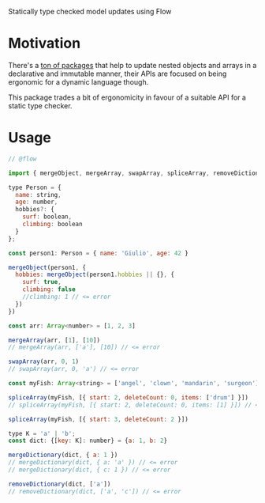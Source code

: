 Statically type checked model updates using Flow

# Motivation

There's a [ton of packages](https://github.com/search?utf8=✓&q=immutable+update) that help to update nested objects and arrays in a declarative and immutable manner, their APIs are focused on being ergonomic for a dynamic language though.

This package trades a bit of ergonomicity in favour of a suitable API for a static type checker.

# Usage

```js
// @flow

import { mergeObject, mergeArray, swapArray, spliceArray, removeDictionary } from './flow-update'

type Person = {
  name: string,
  age: number,
  hobbies?: {
    surf: boolean,
    climbing: boolean
  }
};

const person1: Person = { name: 'Giulio', age: 42 }

mergeObject(person1, {
  hobbies: mergeObject(person1.hobbies || {}, {
    surf: true,
    climbing: false
    //climbing: 1 // <= error
  })
})

const arr: Array<number> = [1, 2, 3]

mergeArray(arr, [1], [10])
// mergeArray(arr, ['a'], [10]) // <= error

swapArray(arr, 0, 1)
// swapArray(arr, 0, 'a') // <= error

const myFish: Array<string> = ['angel', 'clown', 'mandarin', 'surgeon']

spliceArray(myFish, [{ start: 2, deleteCount: 0, items: ['drum'] }])
// spliceArray(myFish, [{ start: 2, deleteCount: 0, items: [1] }]) // <= error

spliceArray(myFish, [{ start: 3, deleteCount: 2 }])

type K = 'a' | 'b';
const dict: {[key: K]: number} = {a: 1, b: 2}

mergeDictionary(dict, { a: 1 })
// mergeDictionary(dict, { a: 'a' }) // <= error
// mergeDictionary(dict, { c: 1 }) // <= error

removeDictionary(dict, ['a'])
// removeDictionary(dict, ['a', 'c']) // <= error
```
